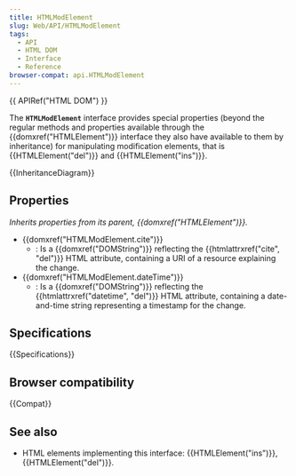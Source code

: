 ```yaml
---
title: HTMLModElement
slug: Web/API/HTMLModElement
tags:
  - API
  - HTML DOM
  - Interface
  - Reference
browser-compat: api.HTMLModElement
---
```

{{ APIRef("HTML DOM") }}

The **`HTMLModElement`** interface provides special properties (beyond the regular methods and properties available through the {{domxref("HTMLElement")}} interface they also have available to them by inheritance) for manipulating modification elements, that is {{HTMLElement("del")}} and {{HTMLElement("ins")}}.

{{InheritanceDiagram}}

## Properties

_Inherits properties from its parent, {{domxref("HTMLElement")}}._

- {{domxref("HTMLModElement.cite")}}
  - : Is a {{domxref("DOMString")}} reflecting the {{htmlattrxref("cite", "del")}} HTML attribute, containing a URI of a resource explaining the change.
- {{domxref("HTMLModElement.dateTime")}}
  - : Is a {{domxref("DOMString")}} reflecting the {{htmlattrxref("datetime", "del")}} HTML attribute, containing a date-and-time string representing a timestamp for the change.

## Specifications

{{Specifications}}

## Browser compatibility

{{Compat}}

## See also

- HTML elements implementing this interface: {{HTMLElement("ins")}}, {{HTMLElement("del")}}.
